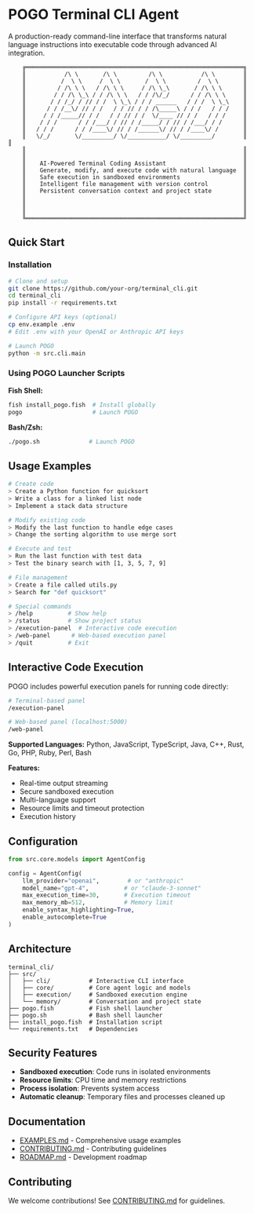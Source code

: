 # POGO Terminal CLI Agent

A production-ready command-line interface that transforms natural language instructions into executable code through advanced AI integration.

```
    ╔══════════════════════════════════════════════════════════════╗
    ║           /\ \       /\ \         /\ \           /\ \        ║
    ║          /  \ \     /  \ \       /  \ \         /  \ \       ║
    ║         / /\ \ \   / /\ \ \     / /\ \_\       / /\ \ \      ║
    ║        / / /\ \_\ / / /\ \ \   / / /\/_/      / / /\ \ \     ║
    ║       / / /_/ / // / /  \ \_\ / / / ______   / / /  \ \_\    ║
    ║      / / /__\/ // / /   / / // / / /\_____\ / / /   / / /    ║
    ║     / / /_____// / /   / / // / /  \/____ // / /   / / /     ║
    ║    / / /      / / /___/ / // / /_____/ / // / /___/ / /      ║
    ║   / / /      / / /____\/ // / /______\/ // / /____\/ /       ║ 
    ║   \/_/       \/_________/ \/___________/ \/_________/        ║                                               ║
    ║                                                              ║
    ║                                                              ║
    ║    AI-Powered Terminal Coding Assistant                      ║
    ║    Generate, modify, and execute code with natural language  ║
    ║    Safe execution in sandboxed environments                  ║
    ║    Intelligent file management with version control          ║
    ║    Persistent conversation context and project state         ║
    ║                                                              ║
    ║                                                              ║
    ║                                                              ║
    ╚══════════════════════════════════════════════════════════════╝
```

## Quick Start

### Installation

```bash
# Clone and setup
git clone https://github.com/your-org/terminal_cli.git
cd terminal_cli
pip install -r requirements.txt

# Configure API keys (optional)
cp env.example .env
# Edit .env with your OpenAI or Anthropic API keys

# Launch POGO
python -m src.cli.main
```

### Using POGO Launcher Scripts

**Fish Shell:**
```bash
fish install_pogo.fish  # Install globally
pogo                    # Launch POGO
```

**Bash/Zsh:**
```bash
./pogo.sh              # Launch POGO
```

## Usage Examples

```bash
# Create code
> Create a Python function for quicksort
> Write a class for a linked list node
> Implement a stack data structure

# Modify existing code
> Modify the last function to handle edge cases
> Change the sorting algorithm to use merge sort

# Execute and test
> Run the last function with test data
> Test the binary search with [1, 3, 5, 7, 9]

# File management
> Create a file called utils.py
> Search for "def quicksort"

# Special commands
> /help          # Show help
> /status        # Show project status
> /execution-panel  # Interactive code execution
> /web-panel      # Web-based execution panel
> /quit          # Exit
```

## Interactive Code Execution

POGO includes powerful execution panels for running code directly:

```bash
# Terminal-based panel
/execution-panel

# Web-based panel (localhost:5000)
/web-panel
```

**Supported Languages:** Python, JavaScript, TypeScript, Java, C++, Rust, Go, PHP, Ruby, Perl, Bash

**Features:**
- Real-time output streaming
- Secure sandboxed execution
- Multi-language support
- Resource limits and timeout protection
- Execution history

## Configuration

```python
from src.core.models import AgentConfig

config = AgentConfig(
    llm_provider="openai",        # or "anthropic"
    model_name="gpt-4",          # or "claude-3-sonnet"
    max_execution_time=30,       # Execution timeout
    max_memory_mb=512,           # Memory limit
    enable_syntax_highlighting=True,
    enable_autocomplete=True
)
```

## Architecture

```
terminal_cli/
├── src/
│   ├── cli/           # Interactive CLI interface
│   ├── core/          # Core agent logic and models
│   ├── execution/     # Sandboxed execution engine
│   └── memory/        # Conversation and project state
├── pogo.fish          # Fish shell launcher
├── pogo.sh            # Bash shell launcher
├── install_pogo.fish  # Installation script
└── requirements.txt   # Dependencies
```

## Security Features

- **Sandboxed execution**: Code runs in isolated environments
- **Resource limits**: CPU time and memory restrictions
- **Process isolation**: Prevents system access
- **Automatic cleanup**: Temporary files and processes cleaned up

## Documentation

- [EXAMPLES.md](EXAMPLES.md) - Comprehensive usage examples
- [CONTRIBUTING.md](CONTRIBUTING.md) - Contributing guidelines
- [ROADMAP.md](ROADMAP.md) - Development roadmap

## Contributing

We welcome contributions! See [CONTRIBUTING.md](CONTRIBUTING.md) for guidelines.